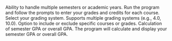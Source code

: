 Ability to handle multiple semesters or academic years. Run the program and follow the prompts to enter your grades and credits for each course. Select your grading system. Supports multiple grading systems (e.g., 4.0, 10.0). Option to include or exclude specific courses or grades. Calculation of semester GPA or overall GPA. The program will calculate and display your semester GPA or overall GPA.
